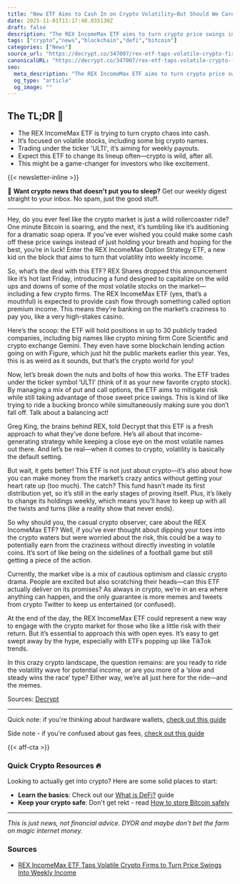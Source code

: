 ```yaml
---
title: "New ETF Aims to Cash In on Crypto Volatility—But Should We Care?"
date: 2025-11-01T11:17:40.035130Z
draft: false
description: "The REX IncomeMax ETF aims to turn crypto price swings into weekly income. Here's what that means for Bitcoin fans and DeFi believers."
tags: ["crypto","news","blockchain","defi","bitcoin"]
categories: ["News"]
source_url: "https://decrypt.co/347007/rex-etf-taps-volatile-crypto-firms-price-swings-weekly-income"
canonicalURL: "https://decrypt.co/347007/rex-etf-taps-volatile-crypto-firms-price-swings-weekly-income"
seo:
  meta_description: "The REX IncomeMax ETF aims to turn crypto price swings into weekly income. Here's what that means for Bitcoin fans and DeFi believers."
  og_type: "article"
  og_image: ""
---
```


## The TL;DR 📝

- The REX IncomeMax ETF is trying to turn crypto chaos into cash.
- It’s focused on volatile stocks, including some big crypto names.
- Trading under the ticker 'ULTI', it’s aiming for weekly payouts.
- Expect this ETF to change its lineup often—crypto is wild, after all.
- This might be a game-changer for investors who like excitement.

{{< newsletter-inline >}}

📧 **Want crypto news that doesn't put you to sleep?** Get our weekly digest straight to your inbox. No spam, just the good stuff.

---

Hey, do you ever feel like the crypto market is just a wild rollercoaster ride? One minute Bitcoin is soaring, and the next, it’s tumbling like it’s auditioning for a dramatic soap opera. If you’ve ever wished you could make some cash off these price swings instead of just holding your breath and hoping for the best, you’re in luck! Enter the REX IncomeMax Option Strategy ETF, a new kid on the block that aims to turn that volatility into weekly income.

So, what’s the deal with this ETF? REX Shares dropped this announcement like it’s hot last Friday, introducing a fund designed to capitalize on the wild ups and downs of some of the most volatile stocks on the market—including a few crypto firms. The REX IncomeMax ETF (yes, that’s a mouthful) is expected to provide cash flow through something called option premium income. This means they’re banking on the market’s craziness to pay you, like a very high-stakes casino. 

Here’s the scoop: the ETF will hold positions in up to 30 publicly traded companies, including big names like crypto mining firm Core Scientific and crypto exchange Gemini. They even have some blockchain lending action going on with Figure, which just hit the public markets earlier this year. Yes, this is as weird as it sounds, but that’s the crypto world for you!

Now, let’s break down the nuts and bolts of how this works. The ETF trades under the ticker symbol ‘ULTI’ (think of it as your new favorite crypto stock). By managing a mix of put and call options, the ETF aims to mitigate risk while still taking advantage of those sweet price swings. This is kind of like trying to ride a bucking bronco while simultaneously making sure you don’t fall off. Talk about a balancing act!

Greg King, the brains behind REX, told Decrypt that this ETF is a fresh approach to what they’ve done before. He’s all about that income-generating strategy while keeping a close eye on the most volatile names out there. And let’s be real—when it comes to crypto, volatility is basically the default setting.

But wait, it gets better! This ETF is not just about crypto—it’s also about how you can make money from the market’s crazy antics without getting your heart rate up (too much). The catch? This fund hasn’t made its first distribution yet, so it’s still in the early stages of proving itself. Plus, it’s likely to change its holdings weekly, which means you’ll have to keep up with all the twists and turns (like a reality show that never ends).

So why should you, the casual crypto observer, care about the REX IncomeMax ETF? Well, if you’ve ever thought about dipping your toes into the crypto waters but were worried about the risk, this could be a way to potentially earn from the craziness without directly investing in volatile coins. It’s sort of like being on the sidelines of a football game but still getting a piece of the action. 

Currently, the market vibe is a mix of cautious optimism and classic crypto drama. People are excited but also scratching their heads—can this ETF actually deliver on its promises? As always in crypto, we’re in an era where anything can happen, and the only guarantee is more memes and tweets from crypto Twitter to keep us entertained (or confused).

At the end of the day, the REX IncomeMax ETF could represent a new way to engage with the crypto market for those who like a little risk with their return. But it’s essential to approach this with open eyes. It’s easy to get swept away by the hype, especially with ETFs popping up like TikTok trends. 

In this crazy crypto landscape, the question remains: are you ready to ride the volatility wave for potential income, or are you more of a ‘slow and steady wins the race’ type? Either way, we’re all just here for the ride—and the memes. 

Sources: [Decrypt](https://decrypt.co/347007/rex-etf-taps-volatile-crypto-firms-price-swings-weekly-income)

---

Quick note: if you're thinking about hardware wallets, [check out this guide](/pages/best-hardware-wallets/)

Side note - if you're confused about gas fees, [check out this guide](/pages/ethereum-gas-fees-guide/)

{{< aff-cta >}}

### Quick Crypto Resources 🔥

Looking to actually get into crypto? Here are some solid places to start:
- **Learn the basics**: Check out our [What is DeFi?](/pages/what-is-defi/) guide
- **Keep your crypto safe**: Don't get rekt - read [How to store Bitcoin safely](/pages/how-to-store-bitcoin-safely/)


---

_This is just news, not financial advice. DYOR and maybe don't bet the farm on magic internet money._

### Sources
- [REX IncomeMax ETF Taps Volatile Crypto Firms to Turn Price Swings Into Weekly Income](https://decrypt.co/347007/rex-etf-taps-volatile-crypto-firms-price-swings-weekly-income)

